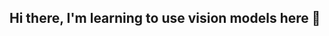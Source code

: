 ## Hi there, I'm learning to use vision models here 👋

<!--
**Korax777/Korax777** is a ✨ _special_ ✨ repository because its `README.md` (this file) appears on your GitHub profile.
I'm learning to use vision models here.
